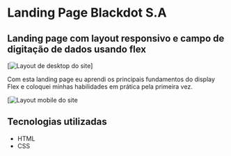 # Landing Page Blackdot S.A

## Landing page com layout responsivo e campo de digitação de dados usando flex

[<img src="" alt="Layout de desktop do site">]

Com esta landing page eu aprendi os principais fundamentos do display Flex e coloquei minhas habilidades em prática pela primeira vez.


[<img src="" alt="Layout mobile do site">

## Tecnologias utilizadas
- HTML
- CSS